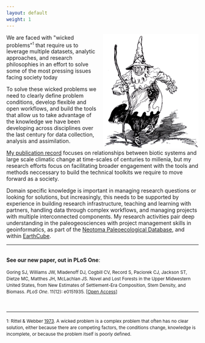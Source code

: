 ```yaml
---
layout: default
weight: 1
---
```


<script type="application/rdf+xml">
<rdf:RDF
      xmlns:rdf="http://www.w3.org/1999/02/22-rdf-syntax-ns#"
      xmlns:rdfs="http://www.w3.org/2000/01/rdf-schema#"
      xmlns:foaf="http://xmlns.com/foaf/0.1/"
      xmlns:admin="http://webns.net/mvcb/">
	<foaf:Person rdf:ID="me">
		<foaf:name xml:lang="en">Simon J. Goring</foaf:name>
		<foaf:givenname>Simon</foaf:givenname>
		<foaf:publications rdf:resource="http://simongoring.github.io/cv/Publications.html"/>
		<foaf:family_name>Goring</foaf:family_name>
		<foaf:schoolHomepage rdf:resource="http://www.wisc.edu"/>
		<foaf:mbox_sha1sum>4f9fb359d3396b0eda825202f843508eaeb26f79</foaf:mbox_sha1sum>
		<foaf:homepage rdf:resource="http://simongoring.github.io"/>
		<foaf:account>
      		<foaf:OnlineAccount>
        		<foaf:accountServiceHomepage rdf:resource="http://www.orcid.org"/>
        <foaf:accountName>0000-0002-2700-4605</foaf:accountName>
        <foaf:accountProfilePage rdf:resource="http://www.orcid.org/0000-0002-2700-4605#person"/>
      </foaf:OnlineAccount>
    </foaf:account>
    <foaf:account>
  		<foaf:OnlineAccount>
    		<foaf:accountServiceHomepage rdf:resource="http://www.twitter.com/"/>
    		<foaf:accountName>sjGoring</foaf:accountName>
    		<foaf:accountProfilePage rdf:resource="http://www.twitter.com/sjGoring"/>
  		</foaf:OnlineAccount>
	</foaf:account>
    <!-- PROJECTS -->

    <foaf:currentProject>
      <foaf:Project>
	      <foaf:organization>Neotoma Paleoecological Database</foaf:organization>
	      <foaf:homepage rdf:resource="http://neotomadb.org"/>
      </foaf:Project>
     </foaf:currentProject>
     <foaf:currentProject>
      <foaf:Project>
      	<foaf:organization>EarthLife Consortium</foaf:organization>
        <foaf:homepage rdf:resource="http://earthlifeconsortium.org" />
      </foaf:Project>
    </foaf:currentProject>
  </foaf:Person>
</rdf:RDF>
</script>

<img src="images/Wicked_East.png" style="float:right; margin-left:10px" title="The Wicked Witch of the East as pictured in The Tin Woodman of Oz by L. Frank Baum.">
We are faced with "wicked problems"<sup><small>1</small></sup> that require us to leverage multiple datasets, analytic approaches, and research philosophies in an effort to solve some of the most pressing issues facing society today

To solve these wicked problems we need to clearly define problem conditions, develop flexible and open workflows, and build the tools that allow us to take advantage of the knowledge we have been developing across disciplines over the last century for data collection, analysis and assimilation.

[My publication record](http://simongoring.github.io/cv/Publications.html) focuses on relationships between biotic systems and large scale climatic change at time-scales of centuries to millenia, but my research efforts focus on facilitating broader engagement with the tools and methods neccessary to build the technical toolkits we require to move forward as a society.

Domain specific knowledge is important in managing research questions or looking for solutions, but increasingly, this needs to be supported by experience in building research infrastructure, teaching and learning with partners, handling data through complex workflows, and managing projects with multiple interconnected components.  My research activities pair deep understanding in the paleogeosciences with project management skills in geoinformatics, as part of the [Neotoma Paleoecological Database](http://neotomadb.org), and within [EarthCube](http://earthcube.org).


------------------------------
<br>
<b>See our new paper, out in PLoS One</b>:

<p class="hangingindent"><small>Goring SJ, Williams JW, Mladenoff DJ, Cogbill CV, Record S, Paciorek CJ, Jackson ST, Dietze MC, Matthes JH, McLachlan JS. Novel and Lost Forests in the Upper Midwestern United States, from New Estimates of Settlement-Era Composition, Stem Density, and Biomass. <i>PLoS One</i>. 11(12): e0151935. [<a href="http://dx.doi.org/10.1371/journal.pone.0151935" title="Journal article">Open Access</a>]</small></p>

<br>
<hr>

<small>1: Rittel & Webber [1973](http://www.uctc.net/mwebber/Rittel+Webber+Dilemmas+General_Theory_of_Planning.pdf).  A wicked problem is a complex problem that often has no clear solution, either because there are competing factors, the conditions change, knowledge is incomplete, or because the problem itself is poorly defined.</small>